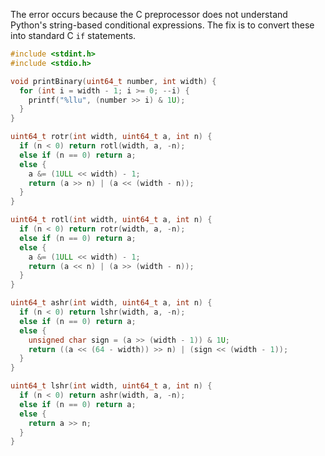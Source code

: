 The error occurs because the C preprocessor does not understand Python's string-based conditional expressions. The fix is to convert these into standard C `if` statements.

```c
#include <stdint.h>
#include <stdio.h>

void printBinary(uint64_t number, int width) {
  for (int i = width - 1; i >= 0; --i) {
    printf("%llu", (number >> i) & 1U);
  }
}

uint64_t rotr(int width, uint64_t a, int n) {
  if (n < 0) return rotl(width, a, -n);
  else if (n == 0) return a;
  else {
    a &= (1ULL << width) - 1;
    return (a >> n) | (a << (width - n));
  }
}

uint64_t rotl(int width, uint64_t a, int n) {
  if (n < 0) return rotr(width, a, -n);
  else if (n == 0) return a;
  else {
    a &= (1ULL << width) - 1;
    return (a << n) | (a >> (width - n));
  }
}

uint64_t ashr(int width, uint64_t a, int n) {
  if (n < 0) return lshr(width, a, -n);
  else if (n == 0) return a;
  else {
    unsigned char sign = (a >> (width - 1)) & 1U;
    return ((a << (64 - width)) >> n) | (sign << (width - 1));
  }
}

uint64_t lshr(int width, uint64_t a, int n) {
  if (n < 0) return ashr(width, a, -n);
  else if (n == 0) return a;
  else {
    return a >> n;
  }
}
```
